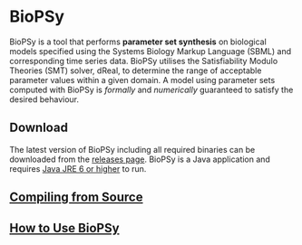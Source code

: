 BioPSy
=======

BioPSy is a tool that performs **parameter set synthesis** on biological models specified using the Systems Biology Markup Language (SBML) and corresponding time series data.  BioPSy utilises the Satisfiability Modulo Theories (SMT) solver, dReal, to determine the range of acceptable parameter values within a given domain.  A model using parameter sets computed with BioPSy is *formally* and *numerically* guaranteed to satisfy the desired behaviour.

Download
---------

The latest version of BioPSy including all required binaries can be downloaded from the [releases page](https://github.com/dreal/biology/releases).  BioPSy is a Java application and requires [Java JRE 6 or higher](https://www.java.com) to run.

[Compiling from Source](https://github.com/dreal/biology/blob/master/BioPSy/doc/install.md)
---------

[How to Use BioPSy](https://github.com/dreal/biology/blob/master/BioPSy/doc/usage.md)
---------
